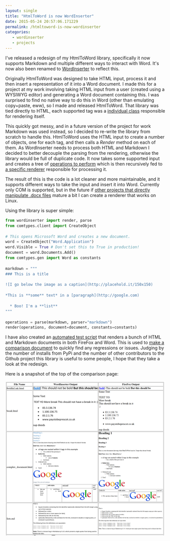 ```yaml
---
layout: single
title: "HtmlToWord is now WordInserter"
date: 2015-05-24 20:57:06.171229
permalink: /htmltoword-is-now-wordinserter
categories:
   - wordinserter
   - projects
---
```


I've released a redesign of my HtmlToWord library, specifically it now supports Markdown and multiple different ways to interact with Word. It's now also been renamed to [WordInserter](https://github.com/orf/wordinserter) to reflect this. 

Originally HtmlToWord was designed to take HTML input, process it and then insert a representation of it into a Word document. I made this for a project at my work involving taking HTML input from a user (created using a WYSIWYG editor) and generating a Word document containing this. I was surprised to find no native way to do this in Word (other than emulating copy+paste, eww), so I made and released HtmlToWord. That library was tied directly to HTML, each supported tag was a [individual class](https://github.com/orf/HtmlToWord/blob/master/HtmlToWord/elements/Table.py) responsible for rendering itself.

This quickly got messy, and in a future version of the project for work Markdown was used instead, so I decided to re-write the library from scratch to handle this. HtmlToWord uses the HTML input to create a number of objects, one for each tag, and then calls a *Render* method on each of them. As WordInserter needs to process both HTML and Markdown I decided to better decouple the parsing from the rendering, otherwise the library would be full of duplicate code. It now takes some supported input and creates a tree of [operations to perform](https://github.com/orf/wordinserter/blob/master/wordinserter/operations.py#L174) which is then recursively fed to [a specific renderer](https://github.com/orf/wordinserter/blob/master/wordinserter/renderers/com.py#L122) responsible for processing it. 

The result of this is the code is a lot cleaner and more maintainable, and it supports different ways to take the input and insert it into Word. Currently only COM is supported, but in the future if [other projects that directly manipulate .docx files](https://github.com/python-openxml/python-docx) mature a bit I can create a renderer that works on Linux.

Using the library is super simple:

```python
from wordinserter import render, parse
from comtypes.client import CreateObject

# This opens Microsoft Word and creates a new document.
word = CreateObject("Word.Application")
word.Visible = True # Don't set this to True in production!
document = word.Documents.Add()
from comtypes.gen import Word as constants

markdown = """
### This is a title

![I go below the image as a caption](http://placehold.it/150x150)

*This is **some** text* in a [paragraph](http://google.com)

  * Boo! I'm a **list**
"""

operations = parse(markdown, parser="markdown")
render(operations, document=document, constants=constants)
```

I have also created an [automated test script](https://github.com/orf/wordinserter/blob/master/Tests/generate_report.py) that renders a bunch of HTML and Markdown documents in both FireFox and Word. This is used to [make a comparison document](https://rawgit.com/orf/wordinserter/master/Tests/report.html) to quickly find any regressions or issues. Judging by the number of installs from PyPi and the number of other contributors to the Github project this library is useful to some people, I hope that they take a look at the redesign.

Here is a snapshot of the top of the comparison page:

![](./2015-05-24_20_53_22-Mozilla_Firefox_ZQZAJJUX.png)
    